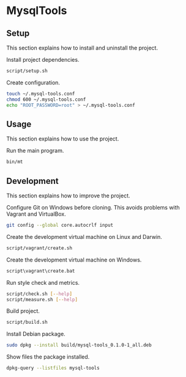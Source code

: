 # MysqlTools

## Setup

This section explains how to install and uninstall the project.

Install project dependencies.

```sh
script/setup.sh
```

Create configuration.

```sh
touch ~/.mysql-tools.conf
chmod 600 ~/.mysql-tools.conf
echo "ROOT_PASSWORD=root" > ~/.mysql-tools.conf
```


## Usage

This section explains how to use the project.

Run the main program.

```sh
bin/mt
```


## Development

This section explains how to improve the project.

Configure Git on Windows before cloning. This avoids problems with Vagrant and VirtualBox.

```sh
git config --global core.autocrlf input
```

Create the development virtual machine on Linux and Darwin.

```sh
script/vagrant/create.sh
```

Create the development virtual machine on Windows.

```bat
script\vagrant\create.bat
```

Run style check and metrics.

```sh
script/check.sh [--help]
script/measure.sh [--help]
```

Build project.

```sh
script/build.sh
```

Install Debian package.

```sh
sudo dpkg --install build/mysql-tools_0.1.0-1_all.deb
```

Show files the package installed.

```sh
dpkg-query --listfiles mysql-tools
```
